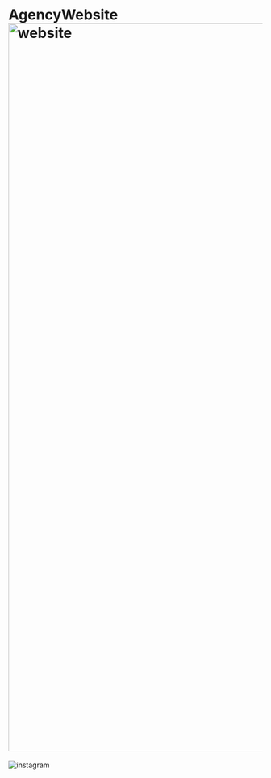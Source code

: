 # AgencyWebsite<img width="1440" alt="website" src="https://user-images.githubusercontent.com/92164267/212302688-ec14331c-15a5-44fc-9aac-54286d0f1181.png">
![instagram](https://user-images.githubusercontent.com/92164267/212302694-bff88772-48eb-49bf-8000-6c0153b4acec.png)
